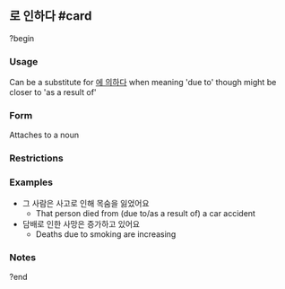 ## 로 인하다 #card
?begin
### Usage
Can be a substitute for [에 의하다](obsidian://open?vault=korean&file=%EB%AC%B8%EB%B2%95%2F%EC%97%90%20%EC%9D%98%ED%95%98%EB%8B%A4) when meaning 'due to' though might be closer to 'as a result of'
### Form
Attaches to a noun
### Restrictions
### Examples
- 그 사람은 사고로 인해 목숨을 잃었어요
	- That person died from (due to/as a result of) a car accident
- 담배로 인한 사망은 증가하고 있어요
	- Deaths due to smoking are increasing
### Notes
<!--SR:!2025-08-14,54,250-->
?end
